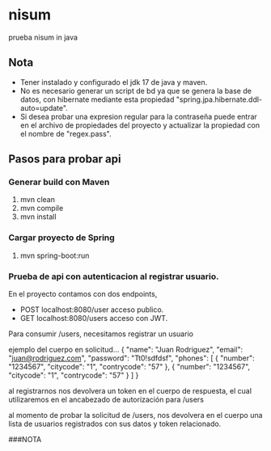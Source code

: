 # nisum
prueba nisum in java

## Nota
* Tener instalado y configurado el jdk 17 de java y maven.
* No es necesario generar un script de bd ya que se genera la base de datos, 
con hibernate mediante esta propiedad "spring.jpa.hibernate.ddl-auto=update".
* Si desea probar una expresion regular para la contraseña puede entrar
en el archivo de propiedades del proyecto y actualizar la propiedad con el 
nombre de "regex.pass".

## Pasos para probar api

### Generar build con Maven

1. mvn clean
2. mvn compile
3. mvn install

### Cargar proyecto de Spring

1. mvn spring-boot:run

### Prueba de api con autenticacion al registrar usuario.

En el proyecto contamos con dos endpoints, 
* POST localhost:8080/user acceso publico.
* GET localhost:8080/users acceso con JWT.

Para consumir /users, necesitamos registrar un usuario

ejemplo del cuerpo en solicitud...
    {
    "name": "Juan Rodriguez",
    "email": "juan@rodriguez.com",
    "password": "Tt0!sdfdsf",
    "phones": [
    {
    "number": "1234567",
    "citycode": "1",
    "contrycode": "57"
    },
    {
    "number": "1234567",
    "citycode": "1",
    "contrycode": "57"
    }
    ]
    }

al registrarnos nos devolvera un token en el cuerpo de respuesta,
el cual utilizaremos en el ancabezado de autorización para /users

al momento de probar la solicitud de /users, nos devolvera en el cuerpo
una lista de usuarios registrados con sus datos y token relacionado.

###NOTA